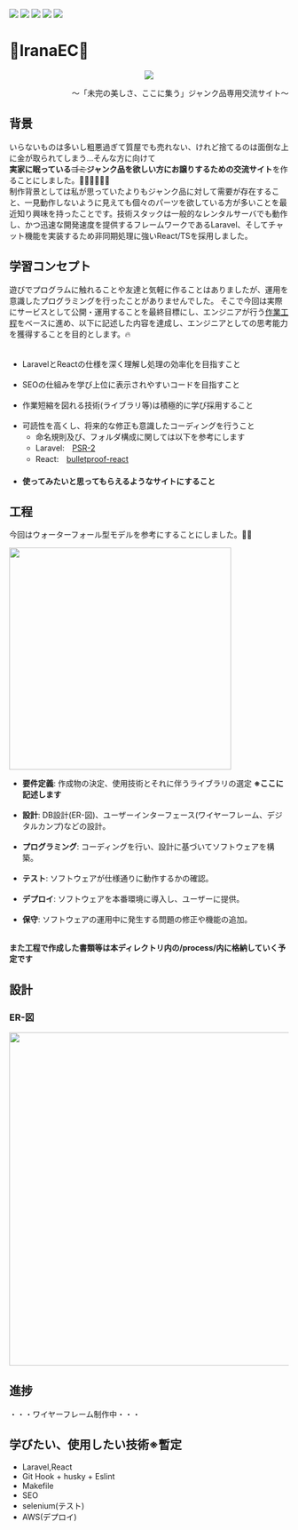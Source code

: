 <p><img src="https://img.shields.io/badge/-Docker-1488C6.svg?logo=docker&style=plastic">
<img src="https://img.shields.io/badge/-Laravel-E74430.svg?logo=laravel&style=plastic">
<img src="https://img.shields.io/badge/-React-61DAFB.svg?logo=react&style=plastic">
<img src="https://img.shields.io/badge/-Typescript-007ACC.svg?logo=typescript&style=plastic">
<img src="https://img.shields.io/badge/-Sass-CC6699.svg?logo=sass&style=plastic"></p>

<h1>🚫IranaEC🚫</h1>
<p align="center"><img src="https://github.com/user-attachments/assets/ca332b5c-9256-4dd7-9e30-60eaa5bef5e4"/></p>
<p align="right">～「未完の美しさ、ここに集う」ジャンク品専用交流サイト～</p>

<h2>背景</h2>
<p>いらないものは多いし粗悪過ぎて質屋でも売れない、けれど捨てるのは面倒な上に金が取られてしまう…そんな方に向けて<br/>
<b>実家に眠っている</b><s>ゴミ</s><b>ジャンク品を欲しい方にお譲りするための交流サイト</b>を作ることにしました。💪💪💪💪💪💪<br/>
制作背景としては私が思っていたよりもジャンク品に対して需要が存在すること、一見動作しないように見えても個々のパーツを欲している方が多いことを最近知り興味を持ったことです。技術スタックは一般的なレンタルサーバでも動作し、かつ迅速な開発速度を提供するフレームワークであるLaravel、そしてチャット機能を実装するため非同期処理に強いReact/TSを採用しました。
</p>

<h2>学習コンセプト</h2>
<p>遊びでプログラムに触れることや友達と気軽に作ることはありましたが、運用を意識したプログラミングを行ったことがありませんでした。
そこで今回は実際にサービスとして公開・運用することを最終目標にし、エンジニアが行う<a href="#process">作業工程</a>をベースに進め、以下に記述した内容を達成し、エンジニアとしての思考能力を獲得することを目的とします。🔥</p>

<ul>
　<li>LaravelとReactの仕様を深く理解し処理の効率化を目指すこと</li><br/>
  <li>SEOの仕組みを学び上位に表示されやすいコードを目指すこと</li><br/>
  <li>作業短縮を図れる技術(ライブラリ等)は積極的に学び採用すること</li><br/>
  <li>可読性を高くし、将来的な修正も意識したコーディングを行うこと<br/>
    <ul>
      <li>命名規則及び、フォルダ構成に関しては以下を参考にします</li>
      <li>Laravel:　<a href="https://www.php-fig.org/psr/psr-2/">PSR-2</a></li>
      <li>React:　<a href="https://github.com/alan2207/bulletproof-react">bulletproof-react</a></li>
    </ul>
  </li>
　<li><b>使ってみたいと思ってもらえるようなサイトにすること</b></li>
</ul>

<h2 id="process">工程</h2>
<p>今回はウォーターフォール型モデルを参考にすることにしました。🏋️‍♂️</p>
<p><img src="https://dx-king.designone.jp/media/8d7xuWFWxs4WP6rt284T1kX4cKh4TekELu7I7JN1.jpeg" width="400"/></p>

<ul>
<li><b>要件定義</b>: 作成物の決定、使用技術とそれに伴うライブラリの選定 <b>※ここに記述します</b></li><br/>
<li><b>設計</b>: DB設計(ER-図)、ユーザーインターフェース(ワイヤーフレーム、デジタルカンプ)などの設計。</li><br/>
<li><b>プログラミング</b>: コーディングを行い、設計に基づいてソフトウェアを構築。</li><br/>
<li><b>テスト</b>: ソフトウェアが仕様通りに動作するかの確認。</li><br/>
<li><b>デプロイ</b>: ソフトウェアを本番環境に導入し、ユーザーに提供。</li><br/>
<li><b>保守</b>: ソフトウェアの運用中に発生する問題の修正や機能の追加。</li><br/>
</ul>

<p><b>また工程で作成した書類等は本ディレクトリ内の/process/内に格納していく予定です</b></p>

<h2>設計</h2>
<h3>ER-図</h3>
<p aligh="center">
    <img src="https://github.com/user-attachments/assets/09acd569-b653-4a64-9185-d184d4580fe6" width="600" />
</p>

<h2>進捗</h2>
<p>・・・ワイヤーフレーム制作中・・・</p>

<h2>学びたい、使用したい技術※暫定</h2>
<ul>
  <li>Laravel,React</li>
  <li>Git Hook + husky + Eslint</li>
  <li>Makefile</li>
  <li>SEO</li>
  <li>selenium(テスト)</li>
  <li>AWS(デプロイ)</li>
</ul>
